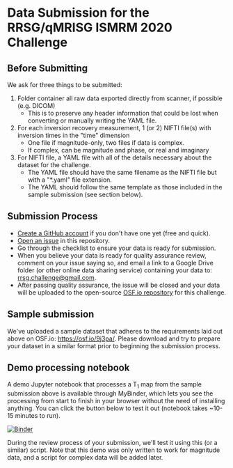 # Data Submission for the RRSG/qMRISG ISMRM 2020 Challenge

## Before Submitting

We ask for three things to be submitted:

1. Folder container all raw data exported directly from scanner, if possible (e.g. DICOM)
   * This is to preserve any header information that could be lost when converting or manually writing the YAML file.
2. For each inversion recovery measurement, 1 (or 2) NIFTI file(s) with inversion times in the "time" dimension
   * One file if magnitude-only, two files if data is complex.
   * If complex, can be magnitude and phase, or real and imaginary
1. For NIFTI file, a YAML file with all of the details necessary about the dataset for the challenge.
   * The YAML file should have the same filename as the NIFTI file but with a "\*.yaml" file extension.
   * The YAML should follow the same template as those included in the sample submission (see section below).

## Submission Process

* [Create a GitHub account](https://github.com/join) if you don't have one yet (free and quick).
* [Open an issue](https://github.com/rrsg2020/data_submission/issues/new?assignees=&labels=&template=data-submission-request.md&title=) in this repository.
* Go through the checklist to ensure your data is ready for submission.
* When you believe your data is ready for quality assurance review, comment on your issue saying so, and email a link to a Google Drive folder (or other online data sharing service) containing your data to: rrsg.challenge@gmail.com.
* After passing quality assurance, the issue will be closed and your data will be uploaded to the open-source [OSF.io repository](https://osf.io/ywc9g/) for this challenge.

## Sample submission

We've uploaded a sample dataset that adheres to the requirements laid out above on OSF.io: https://osf.io/9j3pa/. Please download and try to prepare your dataset in a similar format prior to beginning the submission process.

## Demo processing notebook

A demo Jupyter notebook that processes a T<sub>1</sub> map from the sample submission above is available through MyBinder, which lets you see the processing from start to finish in your browser without the need of installing anything. You can click the button below to test it out (notebook takes ~10-15 minutes to run).

[![Binder](https://mybinder.org/badge_logo.svg)](https://mybinder.org/v2/gh/rrsg2020/demo/master?filepath=demo%2Fdemo.ipynb)

During the review process of your submission, we'll test it using this (or a similar) script. Note that this demo was only written to work for magnitude data, and a script for complex data will be added later.
